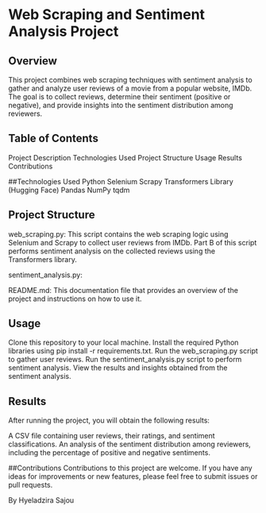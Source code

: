 # Web Scraping and Sentiment Analysis Project
## Overview
This project combines web scraping techniques with sentiment analysis to gather and analyze user reviews of a movie from a popular website, IMDb. The goal is to collect reviews, determine their sentiment (positive or negative), and provide insights into the sentiment distribution among reviewers.

## Table of Contents
Project Description
Technologies Used
Project Structure
Usage
Results
Contributions


##Technologies Used
Python
Selenium
Scrapy
Transformers Library (Hugging Face)
Pandas
NumPy
tqdm

## Project Structure
web_scraping.py: This script contains the web scraping logic using Selenium and Scrapy to collect user reviews from IMDb. Part B of this script performs sentiment analysis on the collected reviews using the Transformers library.

sentiment_analysis.py: 

README.md: This documentation file that provides an overview of the project and instructions on how to use it.

## Usage
Clone this repository to your local machine.
Install the required Python libraries using pip install -r requirements.txt.
Run the web_scraping.py script to gather user reviews.
Run the sentiment_analysis.py script to perform sentiment analysis.
View the results and insights obtained from the sentiment analysis.

## Results
After running the project, you will obtain the following results:

A CSV file containing user reviews, their ratings, and sentiment classifications.
An analysis of the sentiment distribution among reviewers, including the percentage of positive and negative sentiments.

##Contributions
Contributions to this project are welcome. If you have any ideas for improvements or new features, please feel free to submit issues or pull requests.


By Hyeladzira Sajou
